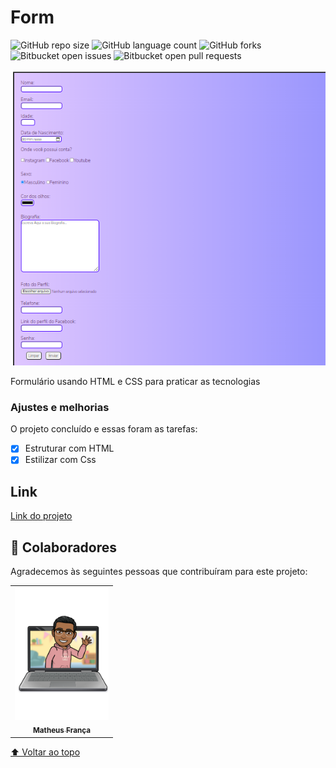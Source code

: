 
# Form

![GitHub repo size](https://img.shields.io/github/repo-size/matteusfrancadev/README-template?style=for-the-badge)
![GitHub language count](https://img.shields.io/github/languages/count/matteusfrancadev/README-template?style=for-the-badge)
![GitHub forks](https://img.shields.io/github/forks/matteusfrancadev/README-template?style=for-the-badge)
![Bitbucket open issues](https://img.shields.io/bitbucket/issues/matteusfrancadev/README-template?style=for-the-badge)
![Bitbucket open pull requests](https://img.shields.io/bitbucket/pr-raw/matteusfrancadev/README-template?style=for-the-badge)

<img src="form-git.png" alt="imagem-formulario">

Formulário usando HTML e CSS para praticar as tecnologias

### Ajustes e melhorias

O projeto concluído e essas foram as tarefas: 

- [x] Estruturar com HTML
- [x] Estilizar com Css

## Link
<a href="https://cadastro-conta.netlify.app" target="_blank"> Link do projeto</a>

## 🤝 Colaboradores

Agradecemos às seguintes pessoas que contribuíram para este projeto:

<table>
  <tr>
    <td align="center">
      <a href="#">
        <img src="caricatura.png" alt="Foto-do-Matheus-França" width="150px"/><br>
        <sub>
          <b>Matheus França</b>
        </sub>
      </a>
    </td>

  </tr>
</table>

[⬆ Voltar ao topo](#Form)<br>
